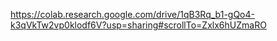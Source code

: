https://colab.research.google.com/drive/1qB3Rq_b1-gQo4-k3qVkTw2vp0klodf6V?usp=sharing#scrollTo=Zxlx6hUZmaRO
